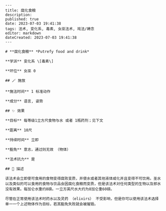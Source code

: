 
    ---
    title: 腐化食粮
    description: 
    published: true
    date: 2023-07-03 19:41:38
    tags: 法术, 变化系, 毒素, 女巫法术, 戏法/祷念
    editor: markdown
    dateCreated: 2023-07-03 19:41:38
    ---

    # **腐化食粮** *Putrefy food and drink*

    **学派** 变化系 \[毒素\] 

    **环位** 女巫 0

    ## 🪄 施放

    **施法时间** 1 标准动作

    **成分** 语言, 姿势

    ## ✨ 效果 

    **目标** 每等级1立方尺食物与水 或者 1瓶药剂；见下文 

    **距离** 10尺  

    **持续时间** 立即 

    **豁免** 意志，通过则无效 （物体）

    **法术抗力** 是

    ## 📖 描述

    该法术会立即使可食用的食物变得腐败变质，并使水或者其他液体咸化并且变得不可饮用。圣水以及类似的可以食用的食物与饮品会因腐化食粮而变质，但是该法术对任何类型的生物以及邪水没有效果。每加仑水重约8磅。一立方英尺水大约为8加仑重60磅。

    尽管在正常使用该法术时药水以及灵药 （elixirs） 不受影响，但是你可以使用该法术选择单一一个上述物体作为目标，若其豁免失败就会被摧毁。
    